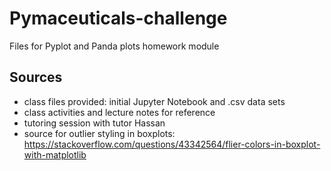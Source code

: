 # Pymaceuticals-challenge
Files for Pyplot and Panda plots homework module

## Sources

- class files provided: initial Jupyter Notebook and .csv data sets
- class activities and lecture notes for reference
- tutoring session with tutor Hassan
- source for outlier styling in boxplots: https://stackoverflow.com/questions/43342564/flier-colors-in-boxplot-with-matplotlib
